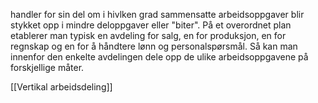 handler for sin del om i hivlken grad sammensatte arbeidsoppgaver blir stykket opp i mindre deloppgaver eller "biter". På et overordnet plan etablerer man typisk en avdeling for salg, en for produksjon, en for regnskap og en for å håndtere lønn og personalspørsmål. Så kan man innenfor den enkelte avdelingen dele opp de ulike arbeidsoppgavene på forskjellige måter. 

[[Vertikal arbeidsdeling]]